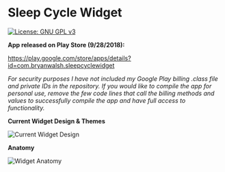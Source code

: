 # Sleep Cycle Widget
[![License: GNU GPL v3](https://img.shields.io/badge/license-GNU%20GPL%20v3-blue.svg)](https://github.com/bwalsh0/SleepCycleWidget/blob/master/LICENSE)

**App released on Play Store (9/28/2018):**

https://play.google.com/store/apps/details?id=com.bryanwalsh.sleepcyclewidget

*For security purposes I have not included my Google Play billing .class file and private IDs in the repository. If you would like to compile the app for personal use, remove the few code lines that call the billing methods and values to successfully compile the app and have full access to functionality.*

**Current Widget Design & Themes**

![Current Widget Design](https://lh3.googleusercontent.com/8Leh1JKNJRz8y0Cylv_WHvSOZXV6TWPdR_02gC-yBpObFT70C4RnVQb9AGpWLGjqUOE=w1920-h938-rw)

**Anatomy**

![Widget Anatomy](https://lh3.googleusercontent.com/mlzpxbzLfriWjjO8XwaIN8DTh-skWaUfDQekA06Y0VgV0uSfv0bbqVU2_-XU2Dg5adcJ=w1920-h938-rw)
